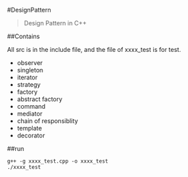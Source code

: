 #DesignPattern

>Design Pattern in C++


##Contains

  All src is in the include file, and the file of xxxx_test is for test.

* observer
* singleton
* iterator
* strategy
* factory
* abstract factory
* command
* mediator
* chain of responsiblity
* template
* decorator


##run

```
g++ -g xxxx_test.cpp -o xxxx_test
./xxxx_test
```



